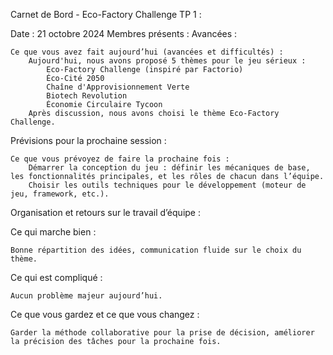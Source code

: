 Carnet de Bord - Eco-Factory Challenge
TP 1 :

Date : 21 octobre 2024
Membres présents :
Avancées :

    Ce que vous avez fait aujourd’hui (avancées et difficultés) :
        Aujourd'hui, nous avons proposé 5 thèmes pour le jeu sérieux :
            Eco-Factory Challenge (inspiré par Factorio)
            Éco-Cité 2050
            Chaîne d'Approvisionnement Verte
            Biotech Revolution
            Économie Circulaire Tycoon
        Après discussion, nous avons choisi le thème Eco-Factory Challenge.

Prévisions pour la prochaine session :

    Ce que vous prévoyez de faire la prochaine fois :
        Démarrer la conception du jeu : définir les mécaniques de base, les fonctionnalités principales, et les rôles de chacun dans l’équipe.
        Choisir les outils techniques pour le développement (moteur de jeu, framework, etc.).

Organisation et retours sur le travail d’équipe :

Ce qui marche bien :

    Bonne répartition des idées, communication fluide sur le choix du thème.

Ce qui est compliqué :

    Aucun problème majeur aujourd’hui.

Ce que vous gardez et ce que vous changez :

    Garder la méthode collaborative pour la prise de décision, améliorer la précision des tâches pour la prochaine fois.
